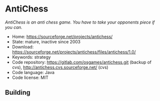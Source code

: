 # AntiChess

_AntiChess is an anti chess game. You have to take your opponents piece if you can._

- Home: https://sourceforge.net/projects/antichess/
- State: mature, inactive since 2003
- Download: https://sourceforge.net/projects/antichess/files/antichess/1.0/
- Keywords: strategy
- Code repository: https://gitlab.com/osgames/antichess.git (backup of cvs), http://antichess.cvs.sourceforge.net/ (cvs)
- Code language: Java
- Code license: MIT

## Building

